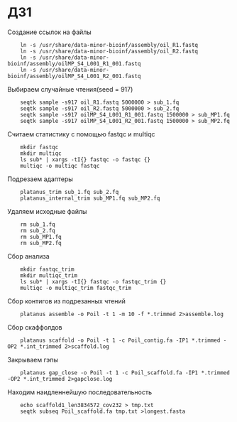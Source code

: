 # ДЗ1
Создание ссылок на файлы
```
    ln -s /usr/share/data-minor-bioinf/assembly/oil_R1.fastq
    ln -s /usr/share/data-minor-bioinf/assembly/oil_R2.fastq
    ln -s /usr/share/data-minor-bioinf/assembly/oilMP_S4_L001_R1_001.fastq
    ln -s /usr/share/data-minor-bioinf/assembly/oilMP_S4_L001_R2_001.fastq
```    
Выбираем случайные чтения(seed = 917)
```
    seqtk sample -s917 oil_R1.fastq 5000000 > sub_1.fq
    seqtk sample -s917 oil_R2.fastq 5000000 > sub_2.fq
    seqtk sample -s917 oilMP_S4_L001_R1_001.fastq 1500000 > sub_MP1.fq
    seqtk sample -s917 oilMP_S4_L001_R2_001.fastq 1500000 > sub_MP2.fq
```        
Считаем статистику с помощью fastqc и multiqc
```
    mkdir fastqc
    mkdir multiqc
    ls sub* | xargs -tI{} fastqc -o fastqc {}
    multiqc -o multiqc fastqc
```   
Подрезаем адаптеры
```
    platanus_trim sub_1.fq sub_2.fq
    platanus_internal_trim sub_MP1.fq sub_MP2.fq
```   
Удаляем исходные файлы
```
    rm sub_1.fq
    rm sub_2.fq
    rm sub_MP1.fq
    rm sub_MP2.fq
```    
Сбор анализа
```
    mkdir fastqc_trim
    mkdir multiqc_trim
    ls sub* | xargs -tI{} fastqc -o fastqc_trim {}
    multiqc -o multiqc_trim fastqc_trim
```     
Сбор контигов из подрезанных чтений
```
    platanus assemble -o Poil -t 1 -m 10 -f *.trimmed 2>assemble.log
```     
Сбор скаффолдов
```
    platanus scaffold -o Poil -t 1 -c Poil_contig.fa -IP1 *.trimmed -OP2 *.int_trimmed 2>scaffold.log
```   
Закрываем гэпы
```
    platanus gap_close -o Poil -t 1 -c Poil_scaffold.fa -IP1 *.trimmed -OP2 *.int_trimmed 2>gapclose.log
```   
Находим наидленнейшую последовательность
```
    echo scaffold1_len3834572_cov232 > tmp.txt
    seqtk subseq Poil_scaffold.fa tmp.txt >longest.fasta
```
